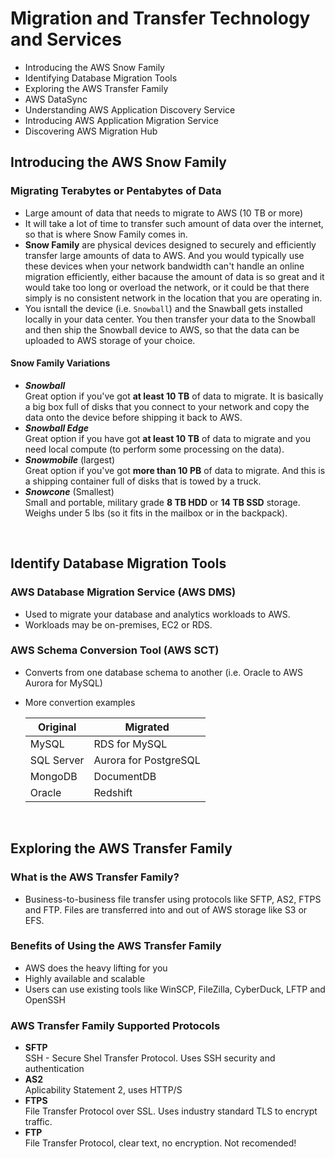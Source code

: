 # Migration and Transfer Technology and Services

- Introducing the AWS Snow Family
- Identifying Database Migration Tools
- Exploring the AWS Transfer Family
- AWS DataSync
- Understanding AWS Application Discovery Service
- Introducing AWS Application Migration Service
- Discovering AWS Migration Hub

## Introducing the AWS Snow Family

### Migrating Terabytes or Pentabytes of Data
- Large amount of data that needs to migrate to AWS (10 TB or more)
- It will take a lot of time to transfer such amount of data over the internet, so that is where Snow Family comes in.
- **Snow Family** are physical devices designed to securely and efficiently transfer large amounts of data to AWS. And you would typically use these devices when your network bandwidth can't handle an online migration efficiently, either bacause the amount of data is so great and it would take too long or overload the network, or it could be that there simply is no consistent network in the location that you are operating in. 
- You isntall the device (i.e. `Snowball`) and the Snawball gets installed locally in your data center. You then transfer your data to the Snowball and then ship the Snowball device to AWS, so that the data can be uploaded to AWS storage of your choice. 

#### Snow Family Variations
- ***Snowball***<br>Great option if you've got **at least 10 TB** of data to migrate. It is basically a big box full of disks that you connect to your network and copy the data onto the device before shipping it back to AWS.
- ***Snowball Edge***<br>Great option if you have got **at least 10 TB** of data to migrate and you need local compute (to perform some processing on the data). 
- ***Snowmobile*** (largest)<br>Great option if you've got **more than 10 PB** of data to migrate. And this is a shipping container full of disks that is towed by a truck.
- ***Snowcone*** (Smallest)<br>Small and portable, military grade **8 TB HDD** or **14 TB SSD** storage. Weighs under 5 lbs (so it fits in the mailbox or in the backpack).


<br>

## Identify Database Migration Tools

### AWS Database Migration Service (AWS DMS)
- Used to migrate your database and analytics workloads to AWS.
- Workloads may be on-premises, EC2 or RDS.
  
### AWS Schema Conversion Tool (AWS SCT)
- Converts from one database schema to another (i.e. Oracle to AWS Aurora for MySQL)
- More convertion examples
  
  |Original|Migrated|
  |---|---|
  |MySQL|RDS for MySQL|
  |SQL Server|Aurora for PostgreSQL|
  |MongoDB|DocumentDB|
  |Oracle|Redshift|



<br>

## Exploring the AWS Transfer Family

### What is the AWS Transfer Family?
- Business-to-business file transfer using protocols like SFTP, AS2, FTPS and FTP. Files are transferred into and out of AWS storage like S3 or EFS.


### Benefits of Using the AWS Transfer Family
- AWS does the heavy lifting for you
- Highly available and scalable
- Users can use existing tools like WinSCP, FileZilla, CyberDuck, LFTP and OpenSSH

### AWS Transfer Family Supported Protocols
- **SFTP**<br>SSH - Secure Shel Transfer Protocol. Uses SSH security and authentication
- **AS2**<br>Aplicability Statement 2, uses HTTP/S
- **FTPS**<br>File Transfer Protocol over SSL. Uses industry standard TLS to encrypt traffic.
- **FTP**<br>File Transfer Protocol, clear text, no encryption. Not recomended!


<br>